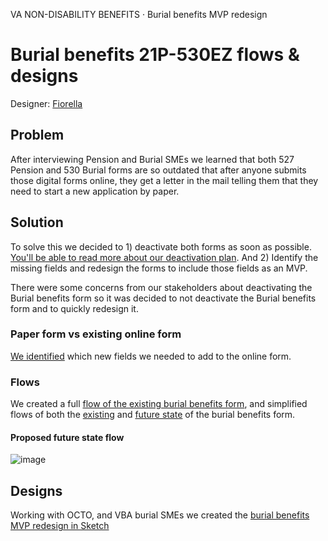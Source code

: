 VA NON-DISABILITY BENEFITS · Burial benefits MVP redesign

# Burial benefits 21P-530EZ flows & designs

Designer: [Fiorella](https://github.com/fiorella-io)

## Problem
After interviewing Pension and Burial SMEs we learned that both 527 Pension and 530 Burial forms are so outdated that after anyone submits those digital forms online, they get a letter in the mail telling them that they need to start a new application by paper. 

## Solution
To solve this we decided to 1) deactivate both forms as soon as possible. [You'll be able to read more about our deactivation plan](https://github.com/department-of-veterans-affairs/va.gov-team/blob/master/products/pension/design/pension-burial-deactivation.md). And 2) Identify the missing fields and redesign the forms to include those fields as an MVP. 

There were some concerns from our stakeholders about deactivating the Burial benefits form so it was decided to not deactivate the Burial benefits form and to quickly redesign it. 

### Paper form vs existing online form
[We identified](https://app.mural.co/t/departmentofveteransaffairs9999/m/departmentofveteransaffairs9999/1691512530884/67e3bc6677c8d17cf6fc8848319a6e40ebced1af?wid=0-1691611069028) which new fields we needed to add to the online form.

### Flows
We created a full [flow of the existing burial benefits form](https://app.mural.co/t/departmentofveteransaffairs9999/m/departmentofveteransaffairs9999/1691512530884/67e3bc6677c8d17cf6fc8848319a6e40ebced1af?wid=0-1691603080134), and simplified flows of both the [existing](https://app.mural.co/t/departmentofveteransaffairs9999/m/departmentofveteransaffairs9999/1691512530884/67e3bc6677c8d17cf6fc8848319a6e40ebced1af?wid=0-1691605354523) and [future state](https://app.mural.co/t/departmentofveteransaffairs9999/m/departmentofveteransaffairs9999/1691512530884/67e3bc6677c8d17cf6fc8848319a6e40ebced1af?wid=0-1694615398728) of the burial benefits form.

####  Proposed future state flow
![image](https://github.com/department-of-veterans-affairs/va.gov-team/assets/91498500/e9f25a0d-741b-4bcd-a7fa-eebf07b4e643)

## Designs
Working with OCTO, and VBA burial SMEs we created the [burial benefits MVP redesign in Sketch](https://www.sketch.com/s/de782a35-e147-4c32-a2a8-ba53071ec8e7/v/p1o40Z)



